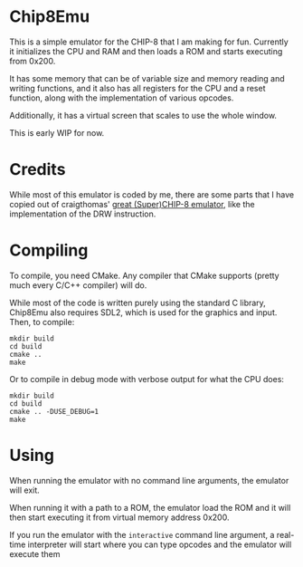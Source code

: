 # Chip8Emu

This is a simple emulator for the CHIP-8 that I am making for fun.
Currently it initializes the CPU and RAM
and then loads a ROM and starts executing from 0x200.
 
It has some memory that can be
of variable size and memory reading and writing functions, and
it also has all registers for the CPU and a reset
function, along with the implementation of various opcodes. 

Additionally, it has a virtual screen that scales to 
use the whole window.

This is early WIP for now.

# Credits
While most of this emulator is coded by me, there are some parts that
I have copied out of craigthomas' 
[great (Super)CHIP-8 emulator](https://github.com/craigthomas/Chip8C),
like the implementation of the DRW instruction.

# Compiling
To compile, you need CMake. Any compiler that CMake supports (pretty much
every C/C++ compiler) will do.

While most of the code is written purely using the standard C library, 
Chip8Emu also requires SDL2, which  is used for the graphics and input.
Then, to compile:

```
mkdir build
cd build
cmake ..
make
```

Or to compile in debug mode with verbose output for what the CPU does:

```
mkdir build
cd build
cmake .. -DUSE_DEBUG=1
make
```

# Using
When running the emulator with no command line arguments, the
emulator will exit.

When running it with a path to a ROM, the emulator load the ROM 
and it will then start executing it from virtual memory address 0x200.

If you run the emulator with the `interactive` command line
argument, a real-time interpreter will start where you can type
opcodes and the emulator will execute them
